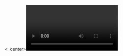 <!DOCTYPE html>
<html>
  <head>
    <script src="webrtc.js"></script>
    <title>WebRTC Test</title>
  </head>
  
  <body>
  <  center><video id="localVideo" autoplay/></center><script>
      window.addEventListener("load", function (evt) {
        navigator.getUserMedia({ audio: true, video: true},
          function(stream) {
            var video = document.getElementById('localVideo');
            video.src = window.URL.createObjectURL(stream);
          },
          function(err) {
            console.log("The following error occurred: " + err.name);
          }
        );
      });
      
      var peerConn= new RTCPeerConnection();
peerConn.onaddstream = function (evt) {
  var videoElem = document.createElement("video");
  document.appendChild(videoElem);
  videoElem.src = URL.createObjectURL(evt.stream);
};   navigator.getUserMedia({video: true}, function(stream) {
  videoElem.src = URL.createObjectURL(stream);
  peerConn.addStream(stream);

  peerConn.setRemoteDescription(new RTCSessionDescription(offer), function() {
    peerConn.createAnswer(function(answer) {
      peerConn.setLocalDescription(new RTCSessionDescription(answer), function() {
        // send the answer to a server to be forwarded back to the caller
      }, error);
    }, error);
  }, error);
});navigator.getUserMedia({video: true}, function(stream) {
  videoElem.src = URL.createObjectURL(stream);
  peerConn.addStream(stream);

  peerConn.setRemoteDescription(new RTCSessionDescription(offer), function() {
    peerConn.createAnswer(function(answer) {
      peerConn.setLocalDescription(new RTCSessionDescription(answer), function() {
        // send the answer to a server to be forwarded back to the caller
      }, error);
    }, error);
  }, error);
});var peerConnCfg =  {'iceServers': [{'url': 'stun:stun.l.google.com:19302'}]},
    peerConn= new RTCPeerConnection(peerConnCfg),
    signalingChannel = new WebSocket('ws://my-websocket-server:port/');

peerConn.onicecandidate = function (evt) {
  // send any ice candidates to the other peer, i.e., evt.candidate
  signalingChannel.send(JSON.stringify({ "candidate": evt.candidate }));
};

signalingChannel.onmessage = function (evt) {
  var signal = JSON.parse(evt.data);
  if (signal.sdp)
    peerConn.setRemoteDescription(new RTCSessionDescription(signal.sdp));
  else if (signal.candidate)
    peerConn.addIceCandidate(new RTCIceCandidate(signal.candidate));
};
var peerConn= new RTCPeerConnection(),
    dc = peerConn.createDataChannel("my channel");

dc.onmessage = function (event) {
  console.log("received: " + event.data);
};

dc.onopen = function () {
  console.log("datachannel open");
};

dc.onclose = function () {
  console.log("datachannel close");
};




</script>
  </body>
</html>

